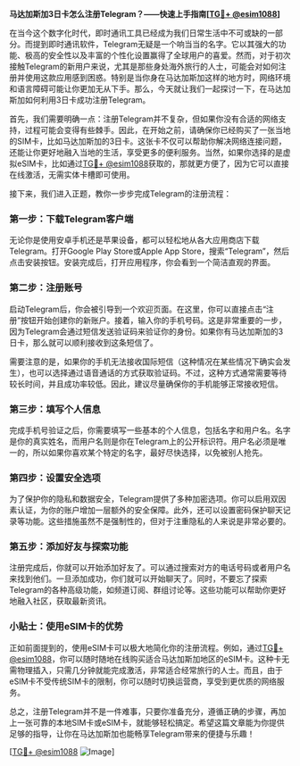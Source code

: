 **马达加斯加3日卡怎么注册Telegram？——快速上手指南[[TG💪+ @esim1088](https://t.me/s/esim1088)]**

在当今这个数字化时代，即时通讯工具已经成为我们日常生活中不可或缺的一部分。而提到即时通讯软件，Telegram无疑是一个响当当的名字。它以其强大的功能、极高的安全性以及丰富的个性化设置赢得了全球用户的喜爱。然而，对于初次接触Telegram的新用户来说，尤其是那些身处海外旅行的人士，可能会对如何注册并使用这款应用感到困惑。特别是当你身在马达加斯加这样的地方时，网络环境和语言障碍可能让你更加无从下手。那么，今天就让我们一起探讨一下，在马达加斯加如何利用3日卡成功注册Telegram。

首先，我们需要明确一点：注册Telegram并不复杂，但如果你没有合适的网络支持，过程可能会变得有些棘手。因此，在开始之前，请确保你已经购买了一张当地的SIM卡，比如马达加斯加的3日卡。这张卡不仅可以帮助你解决网络连接问题，还能让你更好地融入当地的生活，享受更多的便利服务。当然，如果你选择的是虚拟eSIM卡，比如通过[TG💪+ @esim1088](https://t.me/s/esim1088)获取的，那就更方便了，因为它可以直接在线激活，无需实体卡槽即可使用。

接下来，我们进入正题，教你一步步完成Telegram的注册流程：

### 第一步：下载Telegram客户端

无论你是使用安卓手机还是苹果设备，都可以轻松地从各大应用商店下载Telegram。打开Google Play Store或Apple App Store，搜索“Telegram”，然后点击安装按钮。安装完成后，打开应用程序，你会看到一个简洁直观的界面。

### 第二步：注册账号

启动Telegram后，你会被引导到一个欢迎页面。在这里，你可以直接点击“注册”按钮开始创建你的新账户。接着，输入你的手机号码。这是非常重要的一步，因为Telegram会通过短信发送验证码来验证你的身份。如果你有马达加斯加的3日卡，那么就可以顺利接收到这条短信了。

需要注意的是，如果你的手机无法接收国际短信（这种情况在某些情况下确实会发生），也可以选择通过语音通话的方式获取验证码。不过，这种方式通常需要等待较长时间，并且成功率较低。因此，建议尽量确保你的手机能够正常接收短信。

### 第三步：填写个人信息

完成手机号验证之后，你需要填写一些基本的个人信息，包括名字和用户名。名字是你的真实姓名，而用户名则是你在Telegram上的公开标识符。用户名必须是唯一的，所以如果你喜欢某个特定的名字，最好尽快选择，以免被别人抢先。

### 第四步：设置安全选项

为了保护你的隐私和数据安全，Telegram提供了多种加密选项。你可以启用双因素认证，为你的账户增加一层额外的安全保障。此外，还可以设置密码保护聊天记录等功能。这些措施虽然不是强制性的，但对于注重隐私的人来说是非常必要的。

### 第五步：添加好友与探索功能

注册完成后，你就可以开始添加好友了。可以通过搜索对方的电话号码或者用户名来找到他们。一旦添加成功，你们就可以开始聊天了。同时，不要忘了探索Telegram的各种高级功能，如频道订阅、群组讨论等。这些功能可以帮助你更好地融入社区，获取最新资讯。

### 小贴士：使用eSIM卡的优势

正如前面提到的，使用eSIM卡可以极大地简化你的注册流程。例如，通过[TG💪+ @esim1088](https://t.me/s/esim1088)，你可以随时随地在线购买适合马达加斯加地区的eSIM卡。这种卡无需物理插入，只需几分钟就能完成激活，非常适合经常旅行的人士。而且，由于eSIM卡不受传统SIM卡的限制，你可以随时切换运营商，享受到更优质的网络服务。

总之，注册Telegram并不是一件难事，只要你准备充分，遵循正确的步骤，再加上一张可靠的本地SIM卡或eSIM卡，就能够轻松搞定。希望这篇文章能为你提供足够的指导，让你在马达加斯加也能畅享Telegram带来的便捷与乐趣！

[[TG💪+ @esim1088](https://t.me/s/esim1088) ![Image](https://i.postimg.cc/4NQfJmqS/Snipaste-2025-05-13-00-14-12.png)]